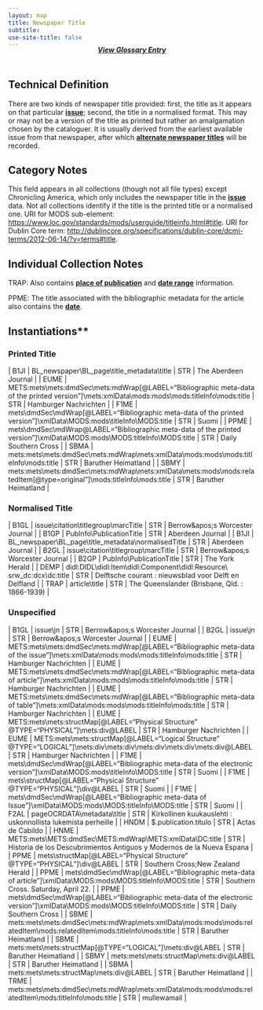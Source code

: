 ```yaml
---
layout: map
title: Newspaper Title
subtitle:  
use-site-title: false
---
```


<h4 style="text-align:center;font-style:italic;margin-top:-20px;margin-bottom:50px;"><a href="../../glossary/newspaper-title">View Glossary Entry</a></h4>

## Technical Definition

There are two kinds of newspaper title provided: first, the title as it
appears on that particular [**issue**](../issue-number); second, the title in a
normalised format. This may or may not be a version of the title as
printed but rather an amalgamation chosen by the cataloguer. It is
usually derived from the earliest available issue from that newspaper,
after which [**alternate newspaper titles**](../alternative-newspaper-title) will be recorded. 

## Category Notes

This field appears in all collections (though not all file types) except
Chronicling America, which only includes the newspaper title in the
[**issue**](../issue-number) data. Not all collections identify if the title is the printed
title or a normalised one. URI for MODS sub-element: https://www.loc.gov/standards/mods/userguide/titleinfo.html#title. URI for Dublin Core term: http://dublincore.org/specifications/dublin-core/dcmi-terms/2012-06-14/?v=terms#title. 

## Individual Collection Notes

TRAP: Also contains [**place of publication**](../place-of-publciation) and [**date range**](../date)
information. 

PPME: The title associated with the bibliographic metadata for the
article also contains the [**date**](..date).

## Instantiations** 

### Printed Title  

| B1JI  |  BL\_newspaper\\BL\_page\\title\_metadata\\title  | STR | The Aberdeen Journal  |
| EUME  |  METS:mets\\mets:dmdSec\\mets:mdWrap\[@LABEL=“Bibliographic meta-data of the printed version”\]\\mets:xmlData\\mods:mods\\mods:titleInfo\\mods:title | STR | Hamburger Nachrichten |
| F1ME  |  mets\\dmdSec\\mdWrap\[@LABEL=“Bibliographic meta-data of the printed version”\]\\xmlData\\MODS:mods\\titleInfo\\MODS:title  | STR | Suomi  |
| PPME  |  mets\\dmdSec\\mdWrap@LABEL=“Bibliographic meta-data of the printed version”\]\\xmlData\\MODS:mods\\MODS:titleInfo\\MODS:title  | STR | Daily Southern Cross  |
| SBMA  |  mets:mets\\mets:dmdSec\\mets:mdWrap\\mets:xmlData\\mods:mods\\mods:titleInfo\\mods:title  | STR | Baruther Heimatland  |
| SBMY  |  mets:mets\\mets:dmdSec\\mets:mdWrap\\mets:xmlData\\mets:mods\\mods:relatedItem\[@type=original”\]\\mods:titleInfo\\mods:title  | STR | Baruther Heimatland  |

### Normalised Title  

| B1GL  |  issue\\citation\\titlegroup\\marcTitle  | STR | Berrow\&apos;s Worcester Journal  |
| B1GP  |  PubInfo\\PublicationTitle  | STR | Aberdeen Journal  |
| B1JI  |  BL\_newspaper\\BL\_page\\title\_metadata\\normalisedTitle  | STR | Aberdeen Journal  |
| B2GL  |  issue\\citation\\titlegroup\\marcTitle  | STR | Berrow\&apos;s Worcester Journal  |
| B2GP  |  PubInfo\\PublicationTitle  | STR | The York Herald  |
| DEMP  |  didl:DIDL\\didl:Item\\didl:Component\\didl:Resource\\ srw\_dc:dcx\\dc:title | STR | Delftsche courant : nieuwsblad voor Delft en Delfland |
| TRAP  |  article\\title  | STR | The Queenslander (Brisbane, Qld. : 1866-1939)  |

### Unspecified  

| B1GL  |  issue\\jn  | STR | Berrow\&apos;s Worcester Journal  |
| B2GL  |  issue\\jn  | STR | Berrow\&apos;s Worcester Journal  |
| EUME  |  METS:mets\\mets:dmdSec\\mets:mdWrap\[@LABEL=“Bibliographic meta-data of the issue”\]\\mets:xmlData\\mods:mods\\mods:titleInfo\\mods:title | STR | Hamburger Nachrichten  |
| EUME  |  METS:mets\\mets:dmdSec\\mets:mdWrap\[@LABEL=“Bibliographic meta-data of article”\]\\mets:xmlData\\mods:mods\\mods:titleInfo\\mods:title  | STR | Hamburger Nachrichten  |
| EUME  |  METS:mets\\mets:dmdSec\\mets:mdWrap\[@LABEL=“Bibliographic meta-data of table”\]\\mets:xmlData\\mods:mods\\mods:titleInfo\\mods:title  | STR | Hamburger Nachrichten  |
| EUME  |  METS:mets\\mets:structMap\[@LABEL=“Physical Structure” @TYPE=“PHYSICAL”\]\\mets:div@LABEL  | STR | Hamburger Nachrichten  |
| EUME  |  METS:mets\\mets:structMap\[@LABEL=“Logical Structure” @TYPE=“LOGICAL”\]\\mets:div\\mets:div\\mets:div\\mets:div\\mets:div@LABEL  | STR | Hamburger Nachrichten  |
| F1ME  |  mets\\dmdSec\\mdWrap\[@LABEL=“Bibliographic meta-data of the electronic version”\]\\xmlData\\MODS:mods\\titleInfo\\MODS:title  | STR | Suomi  |
| F1ME  |  mets\\structMap\[@LABEL=“Physical Structure” @TYPE=“PHYSICAL”\]\\div@LABEL  | STR | Suomi  |
| F1ME  |  mets\\dmdSec\\mdWrap\[@LABEL=“Bibliographic meta-data of Issue”\]\\xmlData\\MODS:mods\\MODS:titleInfo\\MODS:title  | STR | Suomi  |
| F2AL  |  pageOCRDATA\\metadata\\title  | STR | Kirkollinen kuukauslehti : uskonnollista lukemista perheille  |
| HNDM  |  $.publication.titulo  | STR | Actas de Cabildo  |
| HNME  |  METS:mets\\METS:dmdSec\\METS:mdWrap\\METS:xmlData\\DC:title  | STR | Historia de los Descubrimientos Antiguos y Modernos de la Nueva Espana |
| PPME  |  mets\\structMap\[@LABEL=“Physical Structure” @TYPE=“PHYSICAL”\]\\div@LABEL  | STR | Southern Cross;New Zealand Herald  |
| PPME  |  mets\\dmdSec\\mdWrap\[@LABEL=“Bibliographic meta-data of article”\]\\xmlData\\MODS:mods\\MODS:titleInfo\\MODS:title  | STR | Southern Cross. Saturday, April 22.  |
| PPME  |  mets\\dmdSec\\mdWrap\[@LABEL=“Bibliographic meta-data of the electronic version”\]\\xmlData\\MODS:mods\\MODS:titleInfo\\MODS:title  | STR | Daily Southern Cross  |
| SBME  |  mets:mets\\mets:dmdSec\\mets:mdWrap\\mets:xmlData\\mods:mods\\mods:relatedItem\\mods:relatedItem\\mods:titleInfo\\mods:title  | STR | Baruther Heimatland  |
| SBME  |  mets:mets\\mets:structMap\[@TYPE=“LOGICAL”\]\\mets:div@LABEL  | STR | Baruther Heimatland  |
| SBMY  |  mets:mets\\mets:structMap\\mets:div@LABEL  | STR | Baruther Heimatland  |
| SBMA  |  mets:mets\\mets:structMap\\mets:div@LABEL  | STR | Baruther Heimatland  |
| TRME  |  mets:mets\\mets:dmdSec\\mets:mdWrap\\mets:xmlData\\mods:mods\\mods:relatedItem\\mods:titleInfo\\mods:title  | STR | mullewamail  |

